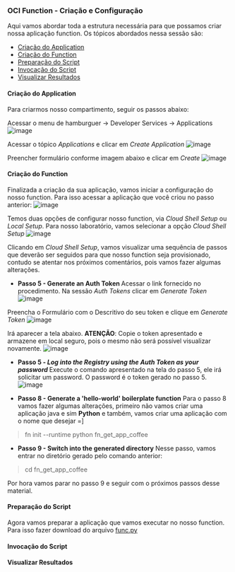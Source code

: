 ### OCI Function - Criação e Configuração

Aqui vamos abordar toda a estrutura necessária para que possamos criar nossa aplicação function. Os tópicos abordados nessa sessão são:

* [Criação do Application](https://github.com/heloisaescobar/OCI_Function/blob/main/OCI%20Function%20-%20Cria%C3%A7%C3%A3o%20e%20Configura%C3%A7%C3%A3o.md#cria%C3%A7%C3%A3o-do-application)
* [Criação do Function](https://github.com/heloisaescobar/OCI_Function/blob/main/OCI%20Function%20-%20Cria%C3%A7%C3%A3o%20e%20Configura%C3%A7%C3%A3o.md#cria%C3%A7%C3%A3o-do-function)
* [Preparação do Script](https://github.com/heloisaescobar/OCI_Function/blob/main/OCI%20Function%20-%20Cria%C3%A7%C3%A3o%20e%20Configura%C3%A7%C3%A3o.md#prepara%C3%A7%C3%A3o-do-script)
* [Invocação do Script](https://github.com/heloisaescobar/OCI_Function/blob/main/OCI%20Function%20-%20Cria%C3%A7%C3%A3o%20e%20Configura%C3%A7%C3%A3o.md#invoca%C3%A7%C3%A3o-do-script)
* [Visualizar Resultados](https://github.com/heloisaescobar/OCI_Function/blob/main/OCI%20Function%20-%20Cria%C3%A7%C3%A3o%20e%20Configura%C3%A7%C3%A3o.md#visualizar-resultados)

#### Criação do Application

Para criarmos nosso compartimento, seguir os passos abaixo:

Acessar o menu de hamburguer -> Developer Services -> Applications
![image](https://user-images.githubusercontent.com/46925501/163269798-a98903c4-873c-4bed-b7bb-f00fdb79949f.png)

Acessar o tópico <i>Applications</i> e clicar em <i>Create Application</i>
![image](https://user-images.githubusercontent.com/46925501/163270104-f00b61c9-56d4-4594-b229-8b3175005230.png)

Preencher formulário conforme imagem abaixo e clicar em <i>Create</i>
![image](https://user-images.githubusercontent.com/46925501/163270506-aaaf2d07-4bb5-407f-b4a4-7ec5d2f9f2b3.png)

#### Criação do Function

Finalizada a criação da sua aplicação, vamos iniciar a configuração do nosso function. Para isso acessar a aplicação que você criou no passo anterior:
![image](https://user-images.githubusercontent.com/46925501/163270846-5448901a-28b1-4de7-8cb5-b41dda8fb576.png)

Temos duas opções de configurar nosso function, via <i>Cloud Shell Setup</i> ou <i>Local Setup</i>. Para nosso laboratório, vamos selecionar a opção <i>Cloud Shell Setup</i>
![image](https://user-images.githubusercontent.com/46925501/163271105-a9ba5d65-8874-4ece-b030-7bc6bcdbbd88.png)

Clicando em <i>Cloud Shell Setup</i>, vamos visualizar uma sequência de passos que deverão ser seguidos para que nosso function seja provisionado, contudo se atentar nos próximos comentários, pois vamos fazer algumas alterações.

- <b>Passo 5 - Generate an Auth Token </b>
Acessar o link fornecido no procedimento. Na sessão <i>Auth Tokens</i> clicar em <i>Generate Token</i>
![image](https://user-images.githubusercontent.com/46925501/163271763-68924f94-facf-41ae-b928-728704b36e1d.png)

Preencha o Formulário com o Descritivo do seu token e clique em <i>Generate Token</i>
![image](https://user-images.githubusercontent.com/46925501/163271900-a9f2b2ce-244c-4747-a3f0-578ddfd053bf.png)

Irá aparecer a tela abaixo. <b>ATENÇÃO</b>: Copie o token apresentado e armazene em local seguro, pois o mesmo não será possível visualizar novamente.
![image](https://user-images.githubusercontent.com/46925501/163272087-0d3d65f2-420b-49b6-a04e-14b84cf279e7.png)

- <b>Passo 5 - <i>Log into the Registry using the Auth Token as your password</i> </b>
Execute o comando apresentado na tela do passo 5, ele irá solicitar um password. O password é o token gerado no passo 5.
![image](https://user-images.githubusercontent.com/46925501/163272720-a5174493-43cd-42a1-9d5f-20f8b55d1bc5.png)

- <b>Passo 8 - Generate a 'hello-world' boilerplate function</b>
Para o passo 8 vamos fazer algumas alterações, primeiro não vamos criar uma aplicação java e sim <b>Python</b> e também, vamos criar uma aplicação com o nome que desejar =]
> fn init --runtime python fn_get_app_coffee

- <b>Passo 9 - Switch into the generated directory</b>
Nesse passo, vamos entrar no diretório gerado pelo comando anterior:
> cd fn_get_app_coffee

Por hora vamos parar no passo 9 e seguir com o próximos passos desse material.

#### Preparação do Script

Agora vamos preparar a aplicação que vamos executar no nosso function. Para isso fazer download do arquivo [func.py](https://github.com/heloisaescobar/OCI_Function/blob/main/func.py)

#### Invocação do Script

#### Visualizar Resultados
